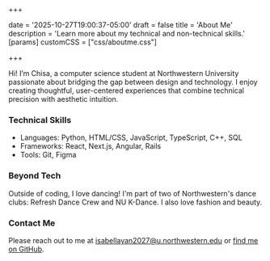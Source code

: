 +++

date = '2025-10-27T19:00:37-05:00'
draft = false
title = 'About Me'
description = 'Learn more about my technical and non-technical skills.'
[params]
  customCSS = ["css/aboutme.css"]


+++

<style>
body {
  background: url('/businesscard/BluePastelSky.jpg') center/cover no-repeat fixed;
  position: relative;
}

body::before {
  content: "";
  position: fixed;
  inset: 0;
  background: rgba(255, 255, 255, 0.7);
  z-index: -1;
}
</style>

Hi! I’m Chisa, a computer science student at Northwestern University passionate about bridging the gap between design and technology. I enjoy creating thoughtful, user-centered experiences that combine technical precision with aesthetic intuition.

### Technical Skills

- Languages: Python, HTML/CSS, JavaScript, TypeScript, C++, SQL
- Frameworks: React, Next.js, Angular, Rails
- Tools: Git, Figma

### Beyond Tech
Outside of coding, I love dancing! I'm part of two of Northwestern's dance clubs: Refresh Dance Crew and NU K-Dance. I also love fashion and beauty. 

### Contact Me
Please reach out to me at [isabellayan2027@u.northwestern.edu](mailto:isabellayan2027@u.northwestern.edu) or [find me on GitHub](https://github.com/ysilksa).

